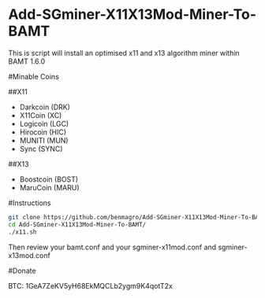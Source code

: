 Add-SGminer-X11X13Mod-Miner-To-BAMT
========================

This is script will install an optimised x11 and x13 algorithm miner within BAMT 1.6.0

#Minable Coins

##X11
- Darkcoin (DRK)
- X11Coin (XC)
- Logicoin (LGC)
- Hirocoin (HIC)
- MUNITI (MUN)
- Sync (SYNC)

##X13
- Boostcoin (BOST)
- MaruCoin (MARU)

#Instructions

```bash
git clone https://github.com/benmagro/Add-SGminer-X11X13Mod-Miner-To-BAMT.git
cd Add-SGminer-X11X13Mod-Miner-To-BAMT/
./x11.sh
```

Then review your bamt.conf and your sgminer-x11mod.conf and sgminer-x13mod.conf

#Donate

BTC: 1GeA7ZeKV5yH68EkMQCLb2ygm9K4qotT2x
